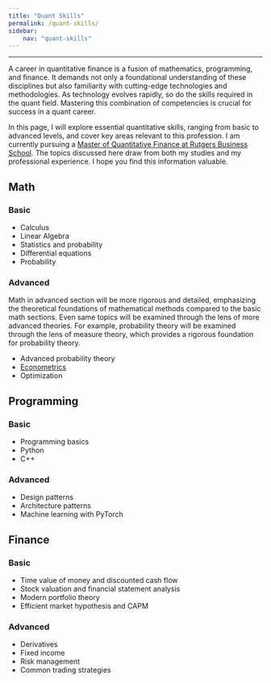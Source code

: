 ```yaml
---
title: "Quant Skills"
permalink: /quant-skills/
sidebar:
    nav: "quant-skills" 
---
```


---

A career in quantitative finance is a fusion of mathematics, programming, and finance. 
It demands not only a foundational understanding of these disciplines 
but also familiarity with cutting-edge technologies and methodologies. 
As technology evolves rapidly, so do the skills required in the quant field. 
Mastering this combination of competencies is crucial for success in a quant career.

In this page, I will explore essential quantitative skills, 
ranging from basic to advanced levels, and cover key areas relevant to this profession. 
I am currently pursuing a [Master of Quantitative Finance at Rutgers Business School](https://www.business.rutgers.edu/masters-quantitative-finance). 
The topics discussed here draw from both my studies and my professional experience. I hope you find this information valuable.


## Math

### Basic

- Calculus
- Linear Algebra
- Statistics and probability
- Differential equations
- Probability 

### Advanced

Math in advanced section will be more rigorous and detailed, emphasizing the theoretical foundations of mathematical methods compared to the basic math sections. Even same topics will be examined through the lens of more advanced theories. For example, probability theory will be examined through the lens of measure theory, which provides a rigorous foundation for probability theory. 

- Advanced probability theory
- [Econometrics](math/advanced/econometrics/econometrics.md)
- Optimization

## Programming

### Basic

- Programming basics
- Python
- C++

### Advanced

- Design patterns
- Architecture patterns
- Machine learning with PyTorch

## Finance

### Basic

- Time value of money and discounted cash flow
- Stock valuation and financial statement analysis
- Modern portfolio theory
- Efficient market hypothesis and CAPM

### Advanced

- Derivatives
- Fixed income
- Risk management
- Common trading strategies

